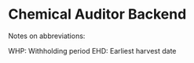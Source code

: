 # Chemical Auditor Backend

Notes on abbreviations:

WHP: Withholding period
EHD: Earliest harvest date
